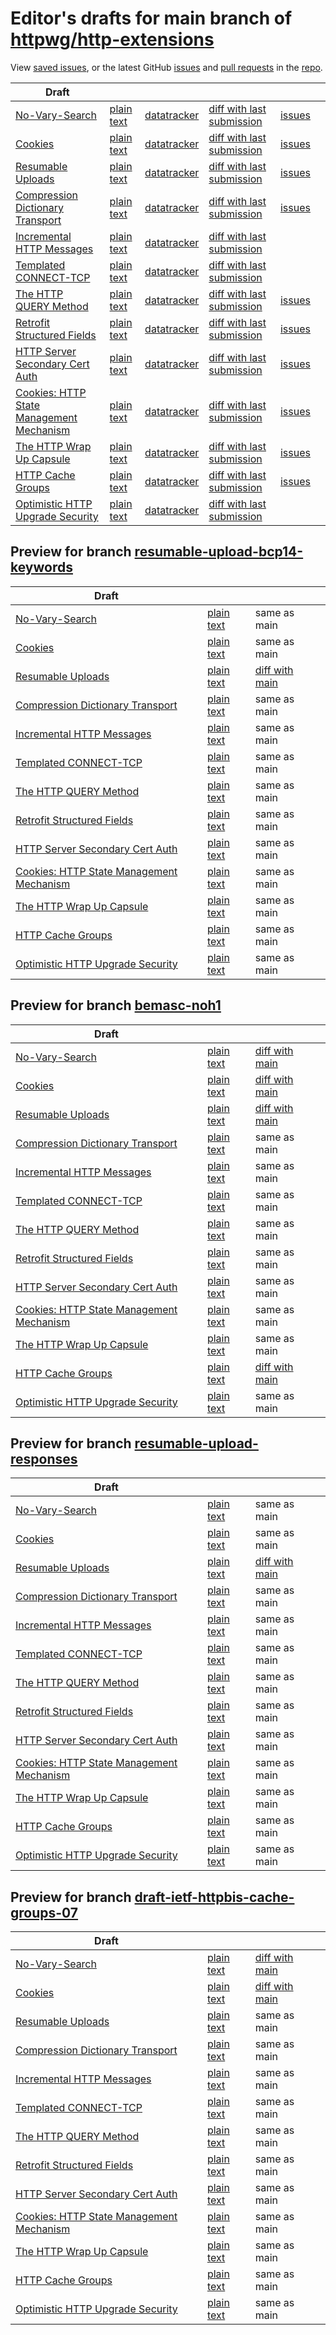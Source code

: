 # Editor's drafts for main branch of [httpwg/http-extensions](https://github.com/httpwg/http-extensions)

View [saved issues](issues.html), or the latest GitHub [issues](https://github.com/httpwg/http-extensions/issues) and [pull requests](https://github.com/httpwg/http-extensions/pulls) in the [repo](https://github.com/httpwg/http-extensions).

| Draft |     |     |     |     |     |
| ----- | --- | --- | --- | --- | --- |
| [No-Vary-Search](./draft-ietf-httpbis-no-vary-search.html "No-Vary-Search (HTML)") | [plain text](./draft-ietf-httpbis-no-vary-search.txt "No-Vary-Search (Text)") | [datatracker](https://datatracker.ietf.org/doc/draft-ietf-httpbis-no-vary-search "Datatracker for draft-ietf-httpbis-no-vary-search") | [diff with last submission](https://author-tools.ietf.org/api/iddiff?doc_1=draft-ietf-httpbis-no-vary-search&url_2=https://httpwg.github.io/http-extensions/draft-ietf-httpbis-no-vary-search.txt) | [issues](https://github.com/httpwg/http-extensions/labels/no-vary-search) |
| [Cookies](./draft-ietf-httpbis-layered-cookies.html "Cookies: HTTP State Management Mechanism (HTML)") | [plain text](./draft-ietf-httpbis-layered-cookies.txt "Cookies: HTTP State Management Mechanism (Text)") | [datatracker](https://datatracker.ietf.org/doc/draft-ietf-httpbis-layered-cookies "Datatracker for draft-ietf-httpbis-layered-cookies") | [diff with last submission](https://author-tools.ietf.org/api/iddiff?doc_1=draft-ietf-httpbis-layered-cookies&url_2=https://httpwg.github.io/http-extensions/draft-ietf-httpbis-layered-cookies.txt) | [issues](https://github.com/httpwg/http-extensions/labels/cookies) |
| [Resumable Uploads](./draft-ietf-httpbis-resumable-upload.html "Resumable Uploads for HTTP (HTML)") | [plain text](./draft-ietf-httpbis-resumable-upload.txt "Resumable Uploads for HTTP (Text)") | [datatracker](https://datatracker.ietf.org/doc/draft-ietf-httpbis-resumable-upload "Datatracker for draft-ietf-httpbis-resumable-upload") | [diff with last submission](https://author-tools.ietf.org/api/iddiff?doc_1=draft-ietf-httpbis-resumable-upload&url_2=https://httpwg.github.io/http-extensions/draft-ietf-httpbis-resumable-upload.txt) | [issues](https://github.com/httpwg/http-extensions/labels/resumable-upload) |
| [Compression Dictionary Transport](./draft-ietf-httpbis-compression-dictionary.html "Compression Dictionary Transport (HTML)") | [plain text](./draft-ietf-httpbis-compression-dictionary.txt "Compression Dictionary Transport (Text)") | [datatracker](https://datatracker.ietf.org/doc/draft-ietf-httpbis-compression-dictionary "Datatracker for draft-ietf-httpbis-compression-dictionary") | [diff with last submission](https://author-tools.ietf.org/api/iddiff?doc_1=draft-ietf-httpbis-compression-dictionary&url_2=https://httpwg.github.io/http-extensions/draft-ietf-httpbis-compression-dictionary.txt) | [issues](https://github.com/httpwg/http-extensions/labels/compression-dictionary) |
| [Incremental HTTP Messages](./draft-ietf-httpbis-incremental.html "Incremental HTTP Messages (HTML)") | [plain text](./draft-ietf-httpbis-incremental.txt "Incremental HTTP Messages (Text)") | [datatracker](https://datatracker.ietf.org/doc/draft-ietf-httpbis-incremental "Datatracker for draft-ietf-httpbis-incremental") | [diff with last submission](https://author-tools.ietf.org/api/iddiff?doc_1=draft-ietf-httpbis-incremental&url_2=https://httpwg.github.io/http-extensions/draft-ietf-httpbis-incremental.txt) |  |
| [Templated CONNECT-TCP](./draft-ietf-httpbis-connect-tcp.html "Template-Driven HTTP CONNECT Proxying for TCP (HTML)") | [plain text](./draft-ietf-httpbis-connect-tcp.txt "Template-Driven HTTP CONNECT Proxying for TCP (Text)") | [datatracker](https://datatracker.ietf.org/doc/draft-ietf-httpbis-connect-tcp "Datatracker for draft-ietf-httpbis-connect-tcp") | [diff with last submission](https://author-tools.ietf.org/api/iddiff?doc_1=draft-ietf-httpbis-connect-tcp&url_2=https://httpwg.github.io/http-extensions/draft-ietf-httpbis-connect-tcp.txt) |  |
| [The HTTP QUERY Method](./draft-ietf-httpbis-safe-method-w-body.html "The HTTP QUERY Method (HTML)") | [plain text](./draft-ietf-httpbis-safe-method-w-body.txt "The HTTP QUERY Method (Text)") | [datatracker](https://datatracker.ietf.org/doc/draft-ietf-httpbis-safe-method-w-body "Datatracker for draft-ietf-httpbis-safe-method-w-body") | [diff with last submission](https://author-tools.ietf.org/api/iddiff?doc_1=draft-ietf-httpbis-safe-method-w-body&url_2=https://httpwg.github.io/http-extensions/draft-ietf-httpbis-safe-method-w-body.txt) | [issues](https://github.com/httpwg/http-extensions/labels/query-method) |
| [Retrofit Structured Fields](./draft-ietf-httpbis-retrofit.html "Retrofit Structured Fields for HTTP (HTML)") | [plain text](./draft-ietf-httpbis-retrofit.txt "Retrofit Structured Fields for HTTP (Text)") | [datatracker](https://datatracker.ietf.org/doc/draft-ietf-httpbis-retrofit "Datatracker for draft-ietf-httpbis-retrofit") | [diff with last submission](https://author-tools.ietf.org/api/iddiff?doc_1=draft-ietf-httpbis-retrofit&url_2=https://httpwg.github.io/http-extensions/draft-ietf-httpbis-retrofit.txt) | [issues](https://github.com/httpwg/http-extensions/labels/retrofit) |
| [HTTP Server Secondary Cert Auth](./draft-ietf-httpbis-secondary-server-certs.html "Secondary Certificate Authentication of HTTP Servers (HTML)") | [plain text](./draft-ietf-httpbis-secondary-server-certs.txt "Secondary Certificate Authentication of HTTP Servers (Text)") | [datatracker](https://datatracker.ietf.org/doc/draft-ietf-httpbis-secondary-server-certs "Datatracker for draft-ietf-httpbis-secondary-server-certs") | [diff with last submission](https://author-tools.ietf.org/api/iddiff?doc_1=draft-ietf-httpbis-secondary-server-certs&url_2=https://httpwg.github.io/http-extensions/draft-ietf-httpbis-secondary-server-certs.txt) | [issues](https://github.com/httpwg/http-extensions/labels/secondary-server-certs) |
| [Cookies: HTTP State Management Mechanism](./draft-ietf-httpbis-rfc6265bis.html "Cookies: HTTP State Management Mechanism (HTML)") | [plain text](./draft-ietf-httpbis-rfc6265bis.txt "Cookies: HTTP State Management Mechanism (Text)") | [datatracker](https://datatracker.ietf.org/doc/draft-ietf-httpbis-rfc6265bis "Datatracker for draft-ietf-httpbis-rfc6265bis") | [diff with last submission](https://author-tools.ietf.org/api/iddiff?doc_1=draft-ietf-httpbis-rfc6265bis&url_2=https://httpwg.github.io/http-extensions/draft-ietf-httpbis-rfc6265bis.txt) | [issues](https://github.com/httpwg/http-extensions/labels/6265bis) |
| [The HTTP Wrap Up Capsule](./draft-ietf-httpbis-wrap-up.html "The HTTP Wrap Up Capsule (HTML)") | [plain text](./draft-ietf-httpbis-wrap-up.txt "The HTTP Wrap Up Capsule (Text)") | [datatracker](https://datatracker.ietf.org/doc/draft-ietf-httpbis-wrap-up "Datatracker for draft-ietf-httpbis-wrap-up") | [diff with last submission](https://author-tools.ietf.org/api/iddiff?doc_1=draft-ietf-httpbis-wrap-up&url_2=https://httpwg.github.io/http-extensions/draft-ietf-httpbis-wrap-up.txt) | [issues](https://github.com/httpwg/http-extensions/labels/wrap-up) |
| [HTTP Cache Groups](./draft-ietf-httpbis-cache-groups.html "HTTP Cache Groups (HTML)") | [plain text](./draft-ietf-httpbis-cache-groups.txt "HTTP Cache Groups (Text)") | [datatracker](https://datatracker.ietf.org/doc/draft-ietf-httpbis-cache-groups "Datatracker for draft-ietf-httpbis-cache-groups") | [diff with last submission](https://author-tools.ietf.org/api/iddiff?doc_1=draft-ietf-httpbis-cache-groups&url_2=https://httpwg.github.io/http-extensions/draft-ietf-httpbis-cache-groups.txt) | [issues](https://github.com/httpwg/http-extensions/labels/cache-groups) |
| [Optimistic HTTP Upgrade Security](./draft-ietf-httpbis-optimistic-upgrade.html "Security Considerations for Optimistic Protocol Transitions in HTTP/1.1 (HTML)") | [plain text](./draft-ietf-httpbis-optimistic-upgrade.txt "Security Considerations for Optimistic Protocol Transitions in HTTP/1.1 (Text)") | [datatracker](https://datatracker.ietf.org/doc/draft-ietf-httpbis-optimistic-upgrade "Datatracker for draft-ietf-httpbis-optimistic-upgrade") | [diff with last submission](https://author-tools.ietf.org/api/iddiff?doc_1=draft-ietf-httpbis-optimistic-upgrade&url_2=https://httpwg.github.io/http-extensions/draft-ietf-httpbis-optimistic-upgrade.txt) |  |

## Preview for branch [resumable-upload-bcp14-keywords](resumable-upload-bcp14-keywords)

| Draft |     |     |     |
| ----- | --- | --- | --- |
| [No-Vary-Search](resumable-upload-bcp14-keywords/draft-ietf-httpbis-no-vary-search.html "No-Vary-Search (HTML)") | [plain text](resumable-upload-bcp14-keywords/draft-ietf-httpbis-no-vary-search.txt "No-Vary-Search (Text)") | same as main |
| [Cookies](resumable-upload-bcp14-keywords/draft-ietf-httpbis-layered-cookies.html "Cookies: HTTP State Management Mechanism (HTML)") | [plain text](resumable-upload-bcp14-keywords/draft-ietf-httpbis-layered-cookies.txt "Cookies: HTTP State Management Mechanism (Text)") | same as main |
| [Resumable Uploads](resumable-upload-bcp14-keywords/draft-ietf-httpbis-resumable-upload.html "Resumable Uploads for HTTP (HTML)") | [plain text](resumable-upload-bcp14-keywords/draft-ietf-httpbis-resumable-upload.txt "Resumable Uploads for HTTP (Text)") | [diff with main](https://author-tools.ietf.org/api/iddiff?url_1=https://httpwg.github.io/http-extensions/draft-ietf-httpbis-resumable-upload.txt&url_2=https://httpwg.github.io/http-extensions/resumable-upload-bcp14-keywords/draft-ietf-httpbis-resumable-upload.txt) |
| [Compression Dictionary Transport](resumable-upload-bcp14-keywords/draft-ietf-httpbis-compression-dictionary.html "Compression Dictionary Transport (HTML)") | [plain text](resumable-upload-bcp14-keywords/draft-ietf-httpbis-compression-dictionary.txt "Compression Dictionary Transport (Text)") | same as main |
| [Incremental HTTP Messages](resumable-upload-bcp14-keywords/draft-ietf-httpbis-incremental.html "Incremental HTTP Messages (HTML)") | [plain text](resumable-upload-bcp14-keywords/draft-ietf-httpbis-incremental.txt "Incremental HTTP Messages (Text)") | same as main |
| [Templated CONNECT-TCP](resumable-upload-bcp14-keywords/draft-ietf-httpbis-connect-tcp.html "Template-Driven HTTP CONNECT Proxying for TCP (HTML)") | [plain text](resumable-upload-bcp14-keywords/draft-ietf-httpbis-connect-tcp.txt "Template-Driven HTTP CONNECT Proxying for TCP (Text)") | same as main |
| [The HTTP QUERY Method](resumable-upload-bcp14-keywords/draft-ietf-httpbis-safe-method-w-body.html "The HTTP QUERY Method (HTML)") | [plain text](resumable-upload-bcp14-keywords/draft-ietf-httpbis-safe-method-w-body.txt "The HTTP QUERY Method (Text)") | same as main |
| [Retrofit Structured Fields](resumable-upload-bcp14-keywords/draft-ietf-httpbis-retrofit.html "Retrofit Structured Fields for HTTP (HTML)") | [plain text](resumable-upload-bcp14-keywords/draft-ietf-httpbis-retrofit.txt "Retrofit Structured Fields for HTTP (Text)") | same as main |
| [HTTP Server Secondary Cert Auth](resumable-upload-bcp14-keywords/draft-ietf-httpbis-secondary-server-certs.html "Secondary Certificate Authentication of HTTP Servers (HTML)") | [plain text](resumable-upload-bcp14-keywords/draft-ietf-httpbis-secondary-server-certs.txt "Secondary Certificate Authentication of HTTP Servers (Text)") | same as main |
| [Cookies: HTTP State Management Mechanism](resumable-upload-bcp14-keywords/draft-ietf-httpbis-rfc6265bis.html "Cookies: HTTP State Management Mechanism (HTML)") | [plain text](resumable-upload-bcp14-keywords/draft-ietf-httpbis-rfc6265bis.txt "Cookies: HTTP State Management Mechanism (Text)") | same as main |
| [The HTTP Wrap Up Capsule](resumable-upload-bcp14-keywords/draft-ietf-httpbis-wrap-up.html "The HTTP Wrap Up Capsule (HTML)") | [plain text](resumable-upload-bcp14-keywords/draft-ietf-httpbis-wrap-up.txt "The HTTP Wrap Up Capsule (Text)") | same as main |
| [HTTP Cache Groups](resumable-upload-bcp14-keywords/draft-ietf-httpbis-cache-groups.html "HTTP Cache Groups (HTML)") | [plain text](resumable-upload-bcp14-keywords/draft-ietf-httpbis-cache-groups.txt "HTTP Cache Groups (Text)") | same as main |
| [Optimistic HTTP Upgrade Security](resumable-upload-bcp14-keywords/draft-ietf-httpbis-optimistic-upgrade.html "Security Considerations for Optimistic Protocol Transitions in HTTP/1.1 (HTML)") | [plain text](resumable-upload-bcp14-keywords/draft-ietf-httpbis-optimistic-upgrade.txt "Security Considerations for Optimistic Protocol Transitions in HTTP/1.1 (Text)") | same as main |

## Preview for branch [bemasc-noh1](bemasc-noh1)

| Draft |     |     |     |
| ----- | --- | --- | --- |
| [No-Vary-Search](bemasc-noh1/draft-ietf-httpbis-no-vary-search.html "No-Vary-Search (HTML)") | [plain text](bemasc-noh1/draft-ietf-httpbis-no-vary-search.txt "No-Vary-Search (Text)") | [diff with main](https://author-tools.ietf.org/api/iddiff?url_1=https://httpwg.github.io/http-extensions/draft-ietf-httpbis-no-vary-search.txt&url_2=https://httpwg.github.io/http-extensions/bemasc-noh1/draft-ietf-httpbis-no-vary-search.txt) |
| [Cookies](bemasc-noh1/draft-ietf-httpbis-layered-cookies.html "Cookies: HTTP State Management Mechanism (HTML)") | [plain text](bemasc-noh1/draft-ietf-httpbis-layered-cookies.txt "Cookies: HTTP State Management Mechanism (Text)") | [diff with main](https://author-tools.ietf.org/api/iddiff?url_1=https://httpwg.github.io/http-extensions/draft-ietf-httpbis-layered-cookies.txt&url_2=https://httpwg.github.io/http-extensions/bemasc-noh1/draft-ietf-httpbis-layered-cookies.txt) |
| [Resumable Uploads](bemasc-noh1/draft-ietf-httpbis-resumable-upload.html "Resumable Uploads for HTTP (HTML)") | [plain text](bemasc-noh1/draft-ietf-httpbis-resumable-upload.txt "Resumable Uploads for HTTP (Text)") | [diff with main](https://author-tools.ietf.org/api/iddiff?url_1=https://httpwg.github.io/http-extensions/draft-ietf-httpbis-resumable-upload.txt&url_2=https://httpwg.github.io/http-extensions/bemasc-noh1/draft-ietf-httpbis-resumable-upload.txt) |
| [Compression Dictionary Transport](bemasc-noh1/draft-ietf-httpbis-compression-dictionary.html "Compression Dictionary Transport (HTML)") | [plain text](bemasc-noh1/draft-ietf-httpbis-compression-dictionary.txt "Compression Dictionary Transport (Text)") | same as main |
| [Incremental HTTP Messages](bemasc-noh1/draft-ietf-httpbis-incremental.html "Incremental HTTP Messages (HTML)") | [plain text](bemasc-noh1/draft-ietf-httpbis-incremental.txt "Incremental HTTP Messages (Text)") | same as main |
| [Templated CONNECT-TCP](bemasc-noh1/draft-ietf-httpbis-connect-tcp.html "Template-Driven HTTP CONNECT Proxying for TCP (HTML)") | [plain text](bemasc-noh1/draft-ietf-httpbis-connect-tcp.txt "Template-Driven HTTP CONNECT Proxying for TCP (Text)") | same as main |
| [The HTTP QUERY Method](bemasc-noh1/draft-ietf-httpbis-safe-method-w-body.html "The HTTP QUERY Method (HTML)") | [plain text](bemasc-noh1/draft-ietf-httpbis-safe-method-w-body.txt "The HTTP QUERY Method (Text)") | same as main |
| [Retrofit Structured Fields](bemasc-noh1/draft-ietf-httpbis-retrofit.html "Retrofit Structured Fields for HTTP (HTML)") | [plain text](bemasc-noh1/draft-ietf-httpbis-retrofit.txt "Retrofit Structured Fields for HTTP (Text)") | same as main |
| [HTTP Server Secondary Cert Auth](bemasc-noh1/draft-ietf-httpbis-secondary-server-certs.html "Secondary Certificate Authentication of HTTP Servers (HTML)") | [plain text](bemasc-noh1/draft-ietf-httpbis-secondary-server-certs.txt "Secondary Certificate Authentication of HTTP Servers (Text)") | same as main |
| [Cookies: HTTP State Management Mechanism](bemasc-noh1/draft-ietf-httpbis-rfc6265bis.html "Cookies: HTTP State Management Mechanism (HTML)") | [plain text](bemasc-noh1/draft-ietf-httpbis-rfc6265bis.txt "Cookies: HTTP State Management Mechanism (Text)") | same as main |
| [The HTTP Wrap Up Capsule](bemasc-noh1/draft-ietf-httpbis-wrap-up.html "The HTTP Wrap Up Capsule (HTML)") | [plain text](bemasc-noh1/draft-ietf-httpbis-wrap-up.txt "The HTTP Wrap Up Capsule (Text)") | same as main |
| [HTTP Cache Groups](bemasc-noh1/draft-ietf-httpbis-cache-groups.html "HTTP Cache Groups (HTML)") | [plain text](bemasc-noh1/draft-ietf-httpbis-cache-groups.txt "HTTP Cache Groups (Text)") | [diff with main](https://author-tools.ietf.org/api/iddiff?url_1=https://httpwg.github.io/http-extensions/draft-ietf-httpbis-cache-groups.txt&url_2=https://httpwg.github.io/http-extensions/bemasc-noh1/draft-ietf-httpbis-cache-groups.txt) |
| [Optimistic HTTP Upgrade Security](bemasc-noh1/draft-ietf-httpbis-optimistic-upgrade.html "Security Considerations for Optimistic Protocol Transitions in HTTP/1.1 (HTML)") | [plain text](bemasc-noh1/draft-ietf-httpbis-optimistic-upgrade.txt "Security Considerations for Optimistic Protocol Transitions in HTTP/1.1 (Text)") | same as main |

## Preview for branch [resumable-upload-responses](resumable-upload-responses)

| Draft |     |     |     |
| ----- | --- | --- | --- |
| [No-Vary-Search](resumable-upload-responses/draft-ietf-httpbis-no-vary-search.html "No-Vary-Search (HTML)") | [plain text](resumable-upload-responses/draft-ietf-httpbis-no-vary-search.txt "No-Vary-Search (Text)") | same as main |
| [Cookies](resumable-upload-responses/draft-ietf-httpbis-layered-cookies.html "Cookies: HTTP State Management Mechanism (HTML)") | [plain text](resumable-upload-responses/draft-ietf-httpbis-layered-cookies.txt "Cookies: HTTP State Management Mechanism (Text)") | same as main |
| [Resumable Uploads](resumable-upload-responses/draft-ietf-httpbis-resumable-upload.html "Resumable Uploads for HTTP (HTML)") | [plain text](resumable-upload-responses/draft-ietf-httpbis-resumable-upload.txt "Resumable Uploads for HTTP (Text)") | [diff with main](https://author-tools.ietf.org/api/iddiff?url_1=https://httpwg.github.io/http-extensions/draft-ietf-httpbis-resumable-upload.txt&url_2=https://httpwg.github.io/http-extensions/resumable-upload-responses/draft-ietf-httpbis-resumable-upload.txt) |
| [Compression Dictionary Transport](resumable-upload-responses/draft-ietf-httpbis-compression-dictionary.html "Compression Dictionary Transport (HTML)") | [plain text](resumable-upload-responses/draft-ietf-httpbis-compression-dictionary.txt "Compression Dictionary Transport (Text)") | same as main |
| [Incremental HTTP Messages](resumable-upload-responses/draft-ietf-httpbis-incremental.html "Incremental HTTP Messages (HTML)") | [plain text](resumable-upload-responses/draft-ietf-httpbis-incremental.txt "Incremental HTTP Messages (Text)") | same as main |
| [Templated CONNECT-TCP](resumable-upload-responses/draft-ietf-httpbis-connect-tcp.html "Template-Driven HTTP CONNECT Proxying for TCP (HTML)") | [plain text](resumable-upload-responses/draft-ietf-httpbis-connect-tcp.txt "Template-Driven HTTP CONNECT Proxying for TCP (Text)") | same as main |
| [The HTTP QUERY Method](resumable-upload-responses/draft-ietf-httpbis-safe-method-w-body.html "The HTTP QUERY Method (HTML)") | [plain text](resumable-upload-responses/draft-ietf-httpbis-safe-method-w-body.txt "The HTTP QUERY Method (Text)") | same as main |
| [Retrofit Structured Fields](resumable-upload-responses/draft-ietf-httpbis-retrofit.html "Retrofit Structured Fields for HTTP (HTML)") | [plain text](resumable-upload-responses/draft-ietf-httpbis-retrofit.txt "Retrofit Structured Fields for HTTP (Text)") | same as main |
| [HTTP Server Secondary Cert Auth](resumable-upload-responses/draft-ietf-httpbis-secondary-server-certs.html "Secondary Certificate Authentication of HTTP Servers (HTML)") | [plain text](resumable-upload-responses/draft-ietf-httpbis-secondary-server-certs.txt "Secondary Certificate Authentication of HTTP Servers (Text)") | same as main |
| [Cookies: HTTP State Management Mechanism](resumable-upload-responses/draft-ietf-httpbis-rfc6265bis.html "Cookies: HTTP State Management Mechanism (HTML)") | [plain text](resumable-upload-responses/draft-ietf-httpbis-rfc6265bis.txt "Cookies: HTTP State Management Mechanism (Text)") | same as main |
| [The HTTP Wrap Up Capsule](resumable-upload-responses/draft-ietf-httpbis-wrap-up.html "The HTTP Wrap Up Capsule (HTML)") | [plain text](resumable-upload-responses/draft-ietf-httpbis-wrap-up.txt "The HTTP Wrap Up Capsule (Text)") | same as main |
| [HTTP Cache Groups](resumable-upload-responses/draft-ietf-httpbis-cache-groups.html "HTTP Cache Groups (HTML)") | [plain text](resumable-upload-responses/draft-ietf-httpbis-cache-groups.txt "HTTP Cache Groups (Text)") | same as main |
| [Optimistic HTTP Upgrade Security](resumable-upload-responses/draft-ietf-httpbis-optimistic-upgrade.html "Security Considerations for Optimistic Protocol Transitions in HTTP/1.1 (HTML)") | [plain text](resumable-upload-responses/draft-ietf-httpbis-optimistic-upgrade.txt "Security Considerations for Optimistic Protocol Transitions in HTTP/1.1 (Text)") | same as main |

## Preview for branch [draft-ietf-httpbis-cache-groups-07](draft-ietf-httpbis-cache-groups-07)

| Draft |     |     |     |
| ----- | --- | --- | --- |
| [No-Vary-Search](draft-ietf-httpbis-cache-groups-07/draft-ietf-httpbis-no-vary-search.html "No-Vary-Search (HTML)") | [plain text](draft-ietf-httpbis-cache-groups-07/draft-ietf-httpbis-no-vary-search.txt "No-Vary-Search (Text)") | [diff with main](https://author-tools.ietf.org/api/iddiff?url_1=https://httpwg.github.io/http-extensions/draft-ietf-httpbis-no-vary-search.txt&url_2=https://httpwg.github.io/http-extensions/draft-ietf-httpbis-cache-groups-07/draft-ietf-httpbis-no-vary-search.txt) |
| [Cookies](draft-ietf-httpbis-cache-groups-07/draft-ietf-httpbis-layered-cookies.html "Cookies: HTTP State Management Mechanism (HTML)") | [plain text](draft-ietf-httpbis-cache-groups-07/draft-ietf-httpbis-layered-cookies.txt "Cookies: HTTP State Management Mechanism (Text)") | [diff with main](https://author-tools.ietf.org/api/iddiff?url_1=https://httpwg.github.io/http-extensions/draft-ietf-httpbis-layered-cookies.txt&url_2=https://httpwg.github.io/http-extensions/draft-ietf-httpbis-cache-groups-07/draft-ietf-httpbis-layered-cookies.txt) |
| [Resumable Uploads](draft-ietf-httpbis-cache-groups-07/draft-ietf-httpbis-resumable-upload.html "Resumable Uploads for HTTP (HTML)") | [plain text](draft-ietf-httpbis-cache-groups-07/draft-ietf-httpbis-resumable-upload.txt "Resumable Uploads for HTTP (Text)") | same as main |
| [Compression Dictionary Transport](draft-ietf-httpbis-cache-groups-07/draft-ietf-httpbis-compression-dictionary.html "Compression Dictionary Transport (HTML)") | [plain text](draft-ietf-httpbis-cache-groups-07/draft-ietf-httpbis-compression-dictionary.txt "Compression Dictionary Transport (Text)") | same as main |
| [Incremental HTTP Messages](draft-ietf-httpbis-cache-groups-07/draft-ietf-httpbis-incremental.html "Incremental HTTP Messages (HTML)") | [plain text](draft-ietf-httpbis-cache-groups-07/draft-ietf-httpbis-incremental.txt "Incremental HTTP Messages (Text)") | same as main |
| [Templated CONNECT-TCP](draft-ietf-httpbis-cache-groups-07/draft-ietf-httpbis-connect-tcp.html "Template-Driven HTTP CONNECT Proxying for TCP (HTML)") | [plain text](draft-ietf-httpbis-cache-groups-07/draft-ietf-httpbis-connect-tcp.txt "Template-Driven HTTP CONNECT Proxying for TCP (Text)") | same as main |
| [The HTTP QUERY Method](draft-ietf-httpbis-cache-groups-07/draft-ietf-httpbis-safe-method-w-body.html "The HTTP QUERY Method (HTML)") | [plain text](draft-ietf-httpbis-cache-groups-07/draft-ietf-httpbis-safe-method-w-body.txt "The HTTP QUERY Method (Text)") | same as main |
| [Retrofit Structured Fields](draft-ietf-httpbis-cache-groups-07/draft-ietf-httpbis-retrofit.html "Retrofit Structured Fields for HTTP (HTML)") | [plain text](draft-ietf-httpbis-cache-groups-07/draft-ietf-httpbis-retrofit.txt "Retrofit Structured Fields for HTTP (Text)") | same as main |
| [HTTP Server Secondary Cert Auth](draft-ietf-httpbis-cache-groups-07/draft-ietf-httpbis-secondary-server-certs.html "Secondary Certificate Authentication of HTTP Servers (HTML)") | [plain text](draft-ietf-httpbis-cache-groups-07/draft-ietf-httpbis-secondary-server-certs.txt "Secondary Certificate Authentication of HTTP Servers (Text)") | same as main |
| [Cookies: HTTP State Management Mechanism](draft-ietf-httpbis-cache-groups-07/draft-ietf-httpbis-rfc6265bis.html "Cookies: HTTP State Management Mechanism (HTML)") | [plain text](draft-ietf-httpbis-cache-groups-07/draft-ietf-httpbis-rfc6265bis.txt "Cookies: HTTP State Management Mechanism (Text)") | same as main |
| [The HTTP Wrap Up Capsule](draft-ietf-httpbis-cache-groups-07/draft-ietf-httpbis-wrap-up.html "The HTTP Wrap Up Capsule (HTML)") | [plain text](draft-ietf-httpbis-cache-groups-07/draft-ietf-httpbis-wrap-up.txt "The HTTP Wrap Up Capsule (Text)") | same as main |
| [HTTP Cache Groups](draft-ietf-httpbis-cache-groups-07/draft-ietf-httpbis-cache-groups.html "HTTP Cache Groups (HTML)") | [plain text](draft-ietf-httpbis-cache-groups-07/draft-ietf-httpbis-cache-groups.txt "HTTP Cache Groups (Text)") | same as main |
| [Optimistic HTTP Upgrade Security](draft-ietf-httpbis-cache-groups-07/draft-ietf-httpbis-optimistic-upgrade.html "Security Considerations for Optimistic Protocol Transitions in HTTP/1.1 (HTML)") | [plain text](draft-ietf-httpbis-cache-groups-07/draft-ietf-httpbis-optimistic-upgrade.txt "Security Considerations for Optimistic Protocol Transitions in HTTP/1.1 (Text)") | same as main |

